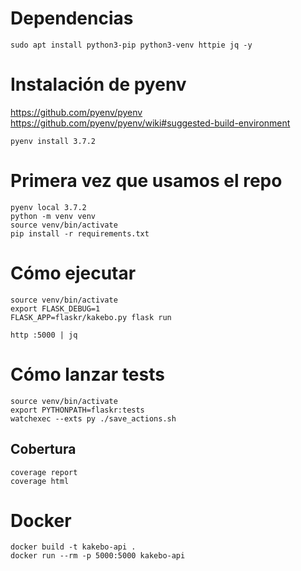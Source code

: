 
# Dependencias

```
sudo apt install python3-pip python3-venv httpie jq -y
```

# Instalación de pyenv

https://github.com/pyenv/pyenv
https://github.com/pyenv/pyenv/wiki#suggested-build-environment

```
pyenv install 3.7.2
```

# Primera vez que usamos el repo

```
pyenv local 3.7.2
python -m venv venv
source venv/bin/activate
pip install -r requirements.txt
```

# Cómo ejecutar

```
source venv/bin/activate
export FLASK_DEBUG=1
FLASK_APP=flaskr/kakebo.py flask run
```
```
http :5000 | jq
```

# Cómo lanzar tests

```
source venv/bin/activate
export PYTHONPATH=flaskr:tests
watchexec --exts py ./save_actions.sh
```

## Cobertura

```
coverage report
coverage html
```

# Docker

```
docker build -t kakebo-api .
docker run --rm -p 5000:5000 kakebo-api
```
